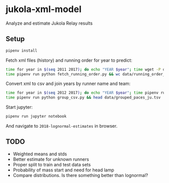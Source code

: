 # jukola-xml-model
Analyze and estimate Jukola Relay results

## Setup
```bash
pipenv install
```

Fetch xml files (history) and running order for year to predict:

```bash
time for year in $(seq 2011 2017); do echo "YEAR $year"; time wget -P data http://results.jukola.com/tulokset/results_j${year}_ju.xml; done
time pipenv run python fetch_running_order.py && wc data/running_order_j2018_ju.tsv
```

Convert xml to csv and join years by runner name and team:

```bash
time for year in $(seq 2012 2017); do echo "YEAR $year"; time pipenv run python result_xml_to_csv.py $year && head data/csv-results_j${year}_ju.tsv; done
time pipenv run python group_csv.py && head data/grouped_paces_ju.tsv
```

Start jupyter:
```bash
pipenv run jupyter notebook
```

And navigate to `2018-lognormal-estimates` in browser.


## TODO

* Weighted means and stds
* Better estimate for unknown runners
* Proper split to train and test data sets
* Probability of mass start and need for head lamp
* Compare distributions. Is there something better than lognormal?